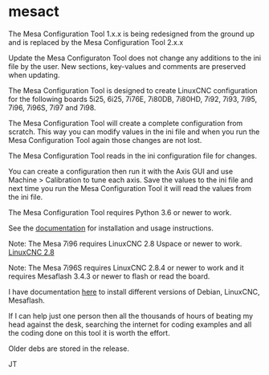 # mesact

The Mesa Configuration Tool 1.x.x is being redesigned from the ground up and
is replaced by the Mesa Configuration Tool 2.x.x

Update the Mesa Configuraton Tool does not change any additions to the ini file
by the user. New sections, key-values and comments are preserved when updating.

The Mesa Configuration Tool is designed to create LinuxCNC configuration for the
following boards 5i25, 6i25, 7i76E, 7i80DB, 7i80HD, 7i92, 7i93, 7i95, 7i96,
7i96S, 7i97 and 7i98.

The Mesa Configuration Tool will create a complete configuration from scratch.
This way you can modify values in the ini file and when you run the Mesa
Configuration Tool again those changes are not lost.

The Mesa Configuration Tool reads in the ini configuration file for changes.

You can create a configuration then run it with the Axis GUI and use
Machine > Calibration to tune each axis. Save the values to the ini file and
next time you run the Mesa Configuration Tool it will read the values from the
ini file.

The Mesa Configuration Tool requires Python 3.6 or newer to work.

See the [documentation](https://gnipsel.com/linuxcnc/mesact/index.html) for
installation and usage instructions.

Note: The Mesa 7i96 requires LinuxCNC 2.8 Uspace or newer to work.
[LinuxCNC 2.8](https://gnipsel.com/linuxcnc/uspace/debian10-emc.html)

Note: The Mesa 7i96S requires LinuxCNC 2.8.4 or newer to work and it
requires Mesaflash 3.4.3 or newer to flash or read the board.

I have documentation [here](https://gnipsel.com/linuxcnc/index.html) to install
different versions of Debian, LinuxCNC, Mesaflash.

If I can help just one person then all the thousands of hours of beating my head
against the desk, searching the internet for coding examples and all the coding
done on this tool it is worth the effort.

Older debs are stored in the release.

JT
